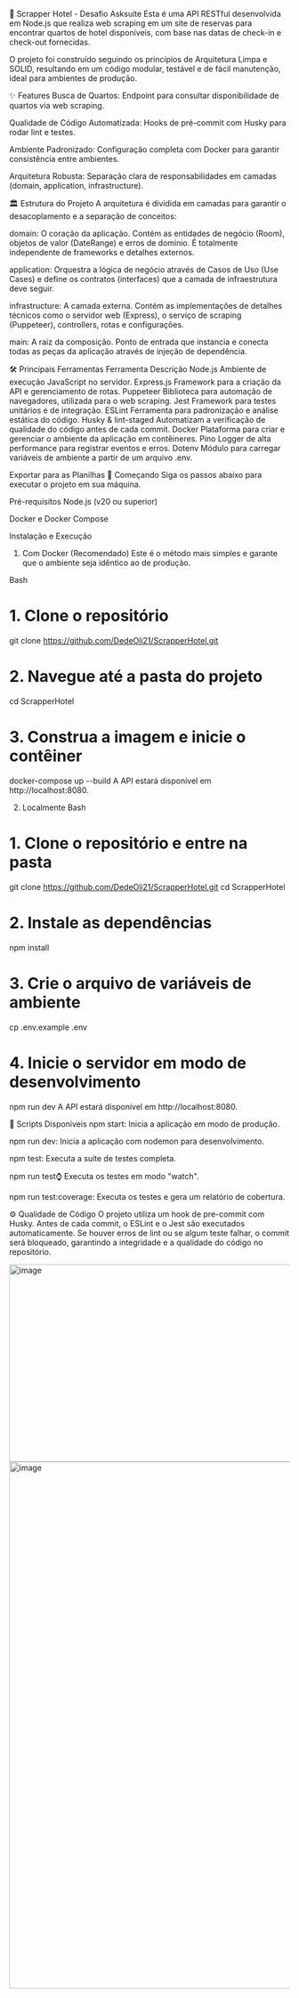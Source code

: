 🏨 Scrapper Hotel - Desafio Asksuite
Esta é uma API RESTful desenvolvida em Node.js que realiza web scraping em um site de reservas para encontrar quartos de hotel disponíveis, com base nas datas de check-in e check-out fornecidas.

O projeto foi construído seguindo os princípios de Arquitetura Limpa e SOLID, resultando em um código modular, testável e de fácil manutenção, ideal para ambientes de produção.

✨ Features
Busca de Quartos: Endpoint para consultar disponibilidade de quartos via web scraping.

Qualidade de Código Automatizada: Hooks de pré-commit com Husky para rodar lint e testes.

Ambiente Padronizado: Configuração completa com Docker para garantir consistência entre ambientes.

Arquitetura Robusta: Separação clara de responsabilidades em camadas (domain, application, infrastructure).

🏛️ Estrutura do Projeto
A arquitetura é dividida em camadas para garantir o desacoplamento e a separação de conceitos:

domain: O coração da aplicação. Contém as entidades de negócio (Room), objetos de valor (DateRange) e erros de domínio. É totalmente independente de frameworks e detalhes externos.

application: Orquestra a lógica de negócio através de Casos de Uso (Use Cases) e define os contratos (interfaces) que a camada de infraestrutura deve seguir.

infrastructure: A camada externa. Contém as implementações de detalhes técnicos como o servidor web (Express), o serviço de scraping (Puppeteer), controllers, rotas e configurações.

main: A raiz da composição. Ponto de entrada que instancia e conecta todas as peças da aplicação através de injeção de dependência.

🛠️ Principais Ferramentas
Ferramenta	Descrição
Node.js	Ambiente de execução JavaScript no servidor.
Express.js	Framework para a criação da API e gerenciamento de rotas.
Puppeteer	Biblioteca para automação de navegadores, utilizada para o web scraping.
Jest	Framework para testes unitários e de integração.
ESLint	Ferramenta para padronização e análise estática do código.
Husky & lint-staged	Automatizam a verificação de qualidade do código antes de cada commit.
Docker	Plataforma para criar e gerenciar o ambiente da aplicação em contêineres.
Pino	Logger de alta performance para registrar eventos e erros.
Dotenv	Módulo para carregar variáveis de ambiente a partir de um arquivo .env.

Exportar para as Planilhas
🚀 Começando
Siga os passos abaixo para executar o projeto em sua máquina.

Pré-requisitos
Node.js (v20 ou superior)

Docker e Docker Compose

Instalação e Execução
1. Com Docker (Recomendado)
Este é o método mais simples e garante que o ambiente seja idêntico ao de produção.

Bash

# 1. Clone o repositório
git clone https://github.com/DedeOli21/ScrapperHotel.git

# 2. Navegue até a pasta do projeto
cd ScrapperHotel

# 3. Construa a imagem e inicie o contêiner
docker-compose up --build
A API estará disponível em http://localhost:8080.

2. Localmente
Bash

# 1. Clone o repositório e entre na pasta
git clone https://github.com/DedeOli21/ScrapperHotel.git
cd ScrapperHotel

# 2. Instale as dependências
npm install

# 3. Crie o arquivo de variáveis de ambiente
cp .env.example .env

# 4. Inicie o servidor em modo de desenvolvimento
npm run dev
A API estará disponível em http://localhost:8080.

📜 Scripts Disponíveis
npm start: Inicia a aplicação em modo de produção.

npm run dev: Inicia a aplicação com nodemon para desenvolvimento.

npm test: Executa a suíte de testes completa.

npm run test:watch: Executa os testes em modo "watch".


npm run test:coverage: Executa os testes e gera um relatório de cobertura.

⚙️ Qualidade de Código
O projeto utiliza um hook de pre-commit com Husky. Antes de cada commit, o ESLint e o Jest são executados automaticamente. Se houver erros de lint ou se algum teste falhar, o commit será bloqueado, garantindo a integridade e a qualidade do código no repositório.

<img width="581" height="355" alt="image" src="https://github.com/user-attachments/assets/84c7c8fb-649d-4bb3-abc3-ef83280d3d06" />

<img width="1231" height="947" alt="image" src="https://github.com/user-attachments/assets/e3f2ab9e-c28d-4ee8-977b-66b433102e65" />

